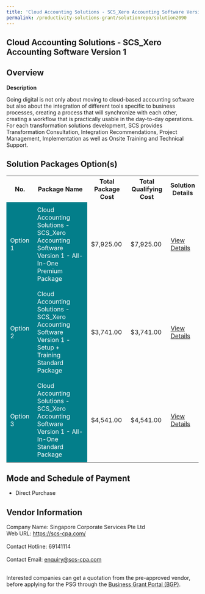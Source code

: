 ```yaml
---
title: 'Cloud Accounting Solutions - SCS_Xero Accounting Software Version 1'
permalink: /productivity-solutions-grant/solutionrepo/solution2090
---
```


## Cloud Accounting Solutions - SCS_Xero Accounting Software Version 1

## Overview

**Description**

Going digital is not only about moving to cloud-based accounting software but also about the integration of different tools specific to business processes, creating a process that will synchronize with each other, creating a workflow that is practically usable in the day-to-day operations. For each transformation solutions development,  SCS provides Transformation Consultation, Integration Recommendations, Project Management, Implementation as well as Onsite Training and Technical Support.

## Solution Packages Option(s)

<table>
<tr>
<th><b>No.</b></th>
<th><b>Package Name</b></th>
<th><b>Total Package Cost</b></th>
<th><b>Total Qualifying Cost</b></th>
<th><b>Solution Details</b></th>
</tr>
<tr>
<td style='padding: 10px; background-color: #037E8A; color: #FFFFFF;'>Option 1</td>
<td style='padding: 10px; background-color: #037E8A; color: #FFFFFF;'>Cloud Accounting Solutions - SCS_Xero Accounting Software Version 1 - All-In-One Premium Package</td>
<td style='padding: 10px;'>$7,925.00</td>
<td style='padding: 10px;'>$7,925.00</td>
<td style='padding: 10px;'><a href='https://www.gobusiness.gov.sg/images/psg/Singapore_Annex_3_CR_wef_18082022__Part_1.pdf' target='_blank'>View Details</a></td>
</tr>
<tr>
<td style='padding: 10px; background-color: #037E8A; color: #FFFFFF;'>Option 2</td>
<td style='padding: 10px; background-color: #037E8A; color: #FFFFFF;'>Cloud Accounting Solutions - SCS_Xero Accounting Software Version 1 - Setup + Training Standard Package</td>
<td style='padding: 10px;'>$3,741.00</td>
<td style='padding: 10px;'>$3,741.00</td>
<td style='padding: 10px;'><a href='https://www.gobusiness.gov.sg/images/psg/Singapore_Annex_3_CR_wef_18082022__Part_2.pdf' target='_blank'>View Details</a></td>
</tr>
<tr>
<td style='padding: 10px; background-color: #037E8A; color: #FFFFFF;'>Option 3</td>
<td style='padding: 10px; background-color: #037E8A; color: #FFFFFF;'>Cloud Accounting Solutions - SCS_Xero Accounting Software Version 1 - All-In-One Standard Package</td>
<td style='padding: 10px;'>$4,541.00</td>
<td style='padding: 10px;'>$4,541.00</td>
<td style='padding: 10px;'><a href='https://www.gobusiness.gov.sg/images/psg/Singapore_Annex_3_CR_wef_18082022__Part_3.pdf' target='_blank'>View Details</a></td>
</tr>
</table>

## Mode and Schedule of Payment

 - Direct Purchase

## Vendor Information

 Company Name: Singapore Corporate Services Pte Ltd<br>Web URL: https://scs-cpa.com/ <br><br>Contact Hotline: 69141114 <br><br>Contact Email: enquiry@scs-cpa.com <br><br>

Interested companies can get a quotation from the pre-approved vendor, before applying for the PSG through the <a href='https://www.businessgrants.gov.sg/' target='_blank' rel='noopener'>Business Grant Portal (BGP)</a>.

<script src="/jquery/resize-tables.js"></script>
